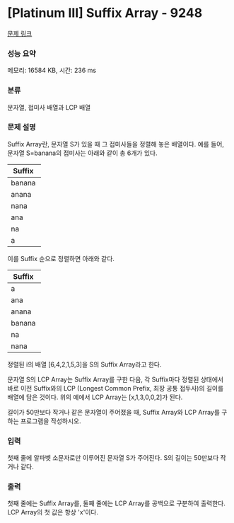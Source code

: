 # [Platinum III] Suffix Array - 9248 

[문제 링크](https://www.acmicpc.net/problem/9248) 

### 성능 요약

메모리: 16584 KB, 시간: 236 ms

### 분류

문자열, 접미사 배열과 LCP 배열

### 문제 설명

<p>Suffix Array란, 문자열 S가 있을 때 그 접미사들을 정렬해 놓은 배열이다. 예를 들어, 문자열 S=banana의 접미사는 아래와 같이 총 6개가 있다.</p>

<table class="table table-bordered" style="width:15%">
	<thead>
		<tr>
			<th>Suffix</th>
			<th>i</th>
		</tr>
	</thead>
	<tbody>
		<tr>
			<td>banana</td>
			<td>1</td>
		</tr>
		<tr>
			<td>anana</td>
			<td>2</td>
		</tr>
		<tr>
			<td>nana</td>
			<td>3</td>
		</tr>
		<tr>
			<td>ana</td>
			<td>4</td>
		</tr>
		<tr>
			<td>na</td>
			<td>5</td>
		</tr>
		<tr>
			<td>a</td>
			<td>6</td>
		</tr>
	</tbody>
</table>

<p>이를 Suffix 순으로 정렬하면 아래와 같다.</p>

<table class="table table-bordered" style="width:15%">
	<thead>
		<tr>
			<th>Suffix</th>
			<th>i</th>
		</tr>
	</thead>
	<tbody>
		<tr>
			<td>a</td>
			<td>6</td>
		</tr>
		<tr>
			<td>ana</td>
			<td>4</td>
		</tr>
		<tr>
			<td>anana</td>
			<td>2</td>
		</tr>
		<tr>
			<td>banana</td>
			<td>1</td>
		</tr>
		<tr>
			<td>na</td>
			<td>5</td>
		</tr>
		<tr>
			<td>nana</td>
			<td>3</td>
		</tr>
	</tbody>
</table>

<p>정렬된 i의 배열 [6,4,2,1,5,3]을 S의 Suffix Array라고 한다.</p>

<p>문자열 S의 LCP Array는 Suffix Array를 구한 다음, 각 Suffix마다 정렬된 상태에서 바로 이전 Suffix와의 LCP (Longest Common Prefix, 최장 공통 접두사)의 길이를 배열에 담은 것이다. 위의 예에서 LCP Array는 [x,1,3,0,0,2]가 된다.</p>

<p>길이가 50만보다 작거나 같은 문자열이 주어졌을 때, Suffix Array와 LCP Array를 구하는 프로그램을 작성하시오.</p>

### 입력 

 <p>첫째 줄에 알파벳 소문자로만 이루어진 문자열 S가 주어진다. S의 길이는 50만보다 작거나 같다.</p>

### 출력 

 <p>첫째 줄에는 Suffix Array를, 둘째 줄에는 LCP Array를 공백으로 구분하여 출력한다. LCP Array의 첫 값은 항상 'x'이다.</p>

